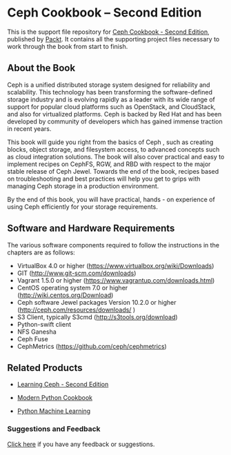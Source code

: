 
# 	Ceph Cookbook – Second Edition
This is the support file repository for [Ceph Cookbook - Second Edition](https://www.packtpub.com/virtualization-and-cloud/ceph-cookbook-second-edition?utm_source=github&utm_medium=repository&utm_content=9781788391061), published by [Packt](https://www.packtpub.com). It contains all the supporting project files necessary to work through the book from start to finish.
## About the Book
Ceph is a unified distributed storage system designed for reliability and scalability. This technology has been transforming the software-defined storage industry and is evolving rapidly as a leader with its wide range of support for popular cloud platforms such as OpenStack, and CloudStack, and also for virtualized platforms. Ceph is backed by Red Hat and has been developed by community of developers which has gained immense traction in recent years.

This book will guide you right from the basics of Ceph , such as creating blocks, object storage, and filesystem access, to advanced concepts such as cloud integration solutions. The book will also cover practical and easy to implement recipes on CephFS, RGW, and RBD with respect to the major stable release of Ceph Jewel. Towards the end of the book, recipes based on troubleshooting and best practices will help you get to grips with managing Ceph storage in a production environment.

By the end of this book, you will have practical, hands - on experience of using Ceph efficiently for your storage requirements.

## Software and Hardware Requirements

The various software components required to follow the instructions in the chapters are as
follows:

* VirtualBox 4.0 or higher (https://www.virtualbox.org/wiki/Downloads)
* GIT (http://www.git-scm.com/downloads)
* Vagrant 1.5.0 or higher (https://www.vagrantup.com/downloads.html)
* CentOS operating system 7.0 or higher (http://wiki.centos.org/Download)
* Ceph software Jewel packages Version 10.2.0 or higher (http://ceph.com/resources/downloads/ )
* S3 Client, typically S3cmd (http://s3tools.org/download)
* Python-swift client
* NFS Ganesha
* Ceph Fuse
* CephMetrics (https://github.com/ceph/cephmetrics)


## Related Products
* [Learning Ceph - Second Edition](https://www.packtpub.com/virtualization-and-cloud/learning-ceph-second-edition?utm_source=github&utm_medium=repository&utm_content=9781787127913)

* [Modern Python Cookbook](https://www.packtpub.com/application-development/modern-python-cookbook?utm_source=github&utm_medium=repository&utm_content=9781786469250)

* [Python Machine Learning](https://www.packtpub.com/big-data-and-business-intelligence/python-machine-learning?utm_source=github&utm_medium=repository&utm_content=9781783555130)
### Suggestions and Feedback
[Click here](https://docs.google.com/forms/d/e/1FAIpQLSe5qwunkGf6PUvzPirPDtuy1Du5Rlzew23UBp2S-P3wB-GcwQ/viewform) if you have any feedback or suggestions.
